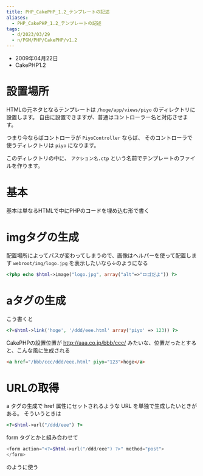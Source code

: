 ```yaml
---
title: PHP_CakePHP_1.2_テンプレートの記述
aliases:
  - PHP_CakePHP_1.2_テンプレートの記述
tags:
  - d/2023/03/29
  - n/PGM/PHP/CakePHP/v1.2
---
```


- 2009年04月22日
- CakePHP1.2


設置場所
================================================================================
HTMLの元ネタとなるテンプレートは `/hoge/app/views/piyo` のディレクトリに設置します。
自由に設置できますが、普通はコントローラー名と対応させます。

つまり今ならばコントローラが `PiyoController` ならば、
そのコントローラで使うディレクトリは `piyo` になります。

このディレクトリの中に、 `アクション名.ctp` という名前でテンプレートのファイルを作ります。

基本
================================================================================
基本は単なるHTMLで中にPHPのコードを埋め込む形で書く



imgタグの生成
================================================================================
配置場所によってパスが変わってしまうので、画像はヘルパーを使って配置します 
`webroot/img/logo.jpg` を表示したいなら↓のようになる

```php
<?php echo $html->image("logo.jpg", array("alt"=>"ロゴだよ")) ?>
```

aタグの生成
================================================================================
こう書くと

```php
<?=$html->link('hoge', '/ddd/eee.html' array('piyo' => 123)) ?>
```

CakePHPの設置位置が http://aaa.co.jp/bbb/ccc/ みたいな、位置だったとすると、こんな風に生成される

```html
<a href="/bbb/ccc/ddd/eee.html" piyo="123">hoge</a>
```

URLの取得
================================================================================
a タグの生成で href 属性にセットされるような URL を単独で生成したいときがある。
そういうときは

```php
<?=$html->url("/ddd/eee") ?>
```

form タグとかと組み合わせて

```php
<form action="<?=$html->url("/ddd/eee") ?>" method="post">
</form>
```

のように使う

